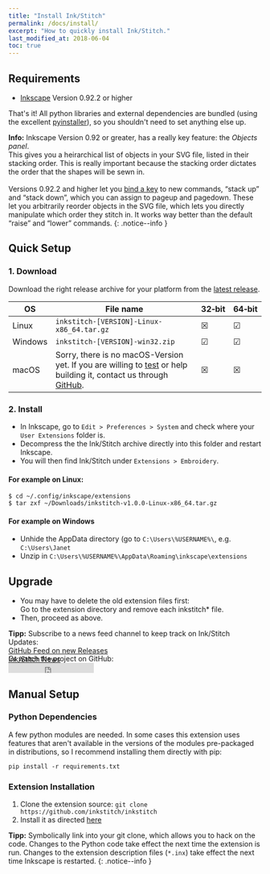 ```yaml
---
title: "Install Ink/Stitch"
permalink: /docs/install/
excerpt: "How to quickly install Ink/Stitch."
last_modified_at: 2018-06-04
toc: true
---
```


## Requirements

* [Inkscape](https://inkscape.org/) Version 0.92.2 or higher

That's it!  All python libraries and external dependencies are bundled (using the excellent [pyinstaller](http://www.pyinstaller.org)), so you shouldn't need to set anything else up.

**Info:** Inkscape Version 0.92 or greater, has a really key feature: the *Objects panel*.<br>
This gives you a heirarchical list of objects in your SVG file, listed in their stacking order. This is really important because the stacking order dictates the order that the shapes will be sewn in.<br><br>
Versions 0.92.2 and higher let you [bind a key](/docs/customize/#shortcut-keys) to new commands, “stack up” and “stack down”, which you can assign to pageup and pagedown. These let you arbitrarily reorder objects in the SVG file, which lets you directly manipulate which order they stitch in. It works way better than the default “raise” and “lower” commands.
{: .notice--info }

## Quick Setup

### 1. Download
Download the right release archive for your platform from the [latest release](https://github.com/inkstitch/inkstitch/releases/latest).

OS|File name|32&#8209;bit|64&#8209;bit
---|---|---|---
Linux|`inkstitch-[VERSION]-Linux-x86_64.tar.gz`|☒|☑
Windows|`inkstitch-[VERSION]-win32.zip`|☑|☑
macOS|Sorry, there is no macOS-Version yet. If you are willing to [test](https://github.com/inkstitch/inkstitch/releases/tag/dev-build-lexelby-mac-build-mk2) or help building it, contact us through [GitHub](https://github.com/inkstitch/inkstitch/pull/181).|☒|☒

### 2. Install
 * In Inkscape, go to `Edit > Preferences > System` and check where your `User Extensions` folder is.
 * Decompress the the Ink/Stitch archive directly into this folder and restart Inkscape.
 * You will then find Ink/Stitch under `Extensions > Embroidery`.

#### For example on Linux:

```
$ cd ~/.config/inkscape/extensions
$ tar zxf ~/Downloads/inkstitch-v1.0.0-Linux-x86_64.tar.gz
```

#### For example on Windows

* Unhide the AppData directory (go to `C:\Users\%USERNAME%\`, e.g. `C:\Users\Janet`
* Unzip in `C:\Users\%USERNAME%\AppData\Roaming\inkscape\extensions`

## Upgrade

 * You may have to delete the old extension files first:<br>
   Go to the extension directory and remove each inkstitch* file.
 * Then, proceed as above.

**Tipp:** Subscribe to a news feed channel to keep track on Ink/Stitch Updates:<br>
 <i class="fas fa-fw fa-rss-square" aria-hidden="true" style="color: #ffb400;"></i> [GitHub Feed on new Releases](https://github.com/inkstitch/inkstitch/releases.atom)<br>
 <i class="fas fa-fw fa-rss-square" aria-hidden="true" style="color: #ffb400;"></i> [Ink/Stitch News](/feed.xml)<br>
{: .notice--info }

<p class="notice--info" style="margin-top: -3.5em !important;">Or watch the project on GitHub:<br><iframe style="display: inline-block;" src="https://ghbtns.com/github-btn.html?user=lexelby&repo=inkstitch&type=watch&count=true&v=2" frameborder="0" scrolling="0" width="170px" height="20px"></iframe></p>

## Manual Setup

### Python Dependencies
A few python modules are needed.  In some cases this extension uses features that aren't available in the versions of the modules pre-packaged in distributions, so I recommend installing them directly with pip:

```
pip install -r requirements.txt
```

### Extension Installation
1. Clone the extension source: `git clone https://github.com/inkstitch/inkstitch`
2. Install it as directed [here](https://inkscape.org/en/gallery/%3Dextension/)

**Tipp:** Symbolically link into your git clone, which allows you to hack on the code. Changes to the Python code take effect the next time the extension is run.  Changes to the extension description files (`*.inx`) take effect the next time Inkscape is restarted.
{: .notice--info }
